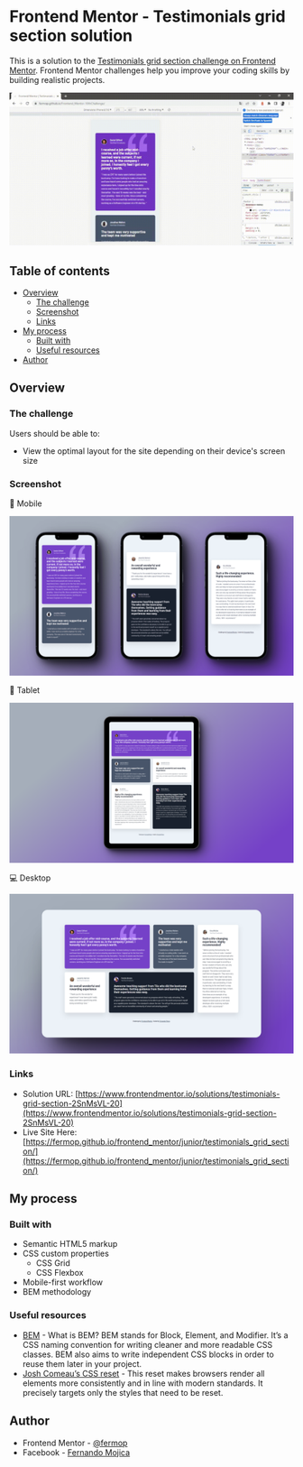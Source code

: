 # Frontend Mentor - Testimonials grid section solution

This is a solution to the [Testimonials grid section challenge on Frontend Mentor](https://www.frontendmentor.io/challenges/testimonials-grid-section-Nnw6J7Un7). Frontend Mentor challenges help you improve your coding skills by building realistic projects.

![sample](https://github.com/fermop/frontend_mentor-assets/blob/main/junior/testimonials_grid_section/sample.gif?raw=true)

## Table of contents

- [Overview](#overview)
  - [The challenge](#the-challenge)
  - [Screenshot](#screenshot)
  - [Links](#links)
- [My process](#my-process)
  - [Built with](#built-with)
  - [Useful resources](#useful-resources)
- [Author](#author)

## Overview

### The challenge

Users should be able to:

- View the optimal layout for the site depending on their device's screen size

### Screenshot

📱 Mobile

![Mobile](https://github.com/fermop/frontend_mentor-assets/blob/main/junior/testimonials_grid_section/mobile.png?raw=true)

📱 Tablet

![Tablet](https://github.com/fermop/frontend_mentor-assets/blob/main/junior/testimonials_grid_section/tablet.png?raw=true)

💻 Desktop

![Desktop](https://github.com/fermop/frontend_mentor-assets/blob/main/junior/testimonials_grid_section/desktop.png?raw=true)

### Links

- Solution URL: [https://www.frontendmentor.io/solutions/testimonials-grid-section-2SnMsVL-20](https://www.frontendmentor.io/solutions/testimonials-grid-section-2SnMsVL-20)
- Live Site Here: [https://fermop.github.io/frontend_mentor/junior/testimonials_grid_section/](https://fermop.github.io/frontend_mentor/junior/testimonials_grid_section/)

## My process

### Built with

- Semantic HTML5 markup
- CSS custom properties
  - CSS Grid
  - CSS Flexbox
- Mobile-first workflow
- BEM methodology

### Useful resources

- [BEM](https://9elements.com/bem-cheat-sheet/) - What is BEM? BEM stands for Block, Element, and Modifier. It’s a CSS naming convention for writing cleaner and more readable CSS classes. BEM also aims to write independent CSS blocks in order to reuse them later in your project.
- [Josh Comeau’s CSS reset](https://www.joshwcomeau.com/css/custom-css-reset/) - This reset makes browsers render all elements more consistently and in line with modern standards. It precisely targets only the styles that need to be reset.

## Author

- Frontend Mentor - [@fermop](https://www.frontendmentor.io/profile/fermop)
- Facebook - [Fernando Mojica](https://www.facebook.com/fernando.mojica.758737/)
